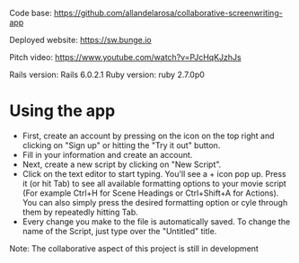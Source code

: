 Code base: https://github.com/allandelarosa/collaborative-screenwriting-app

Deployed website: https://sw.bunge.io

Pitch video: https://www.youtube.com/watch?v=PJcHqKJzhJs

Rails version: Rails 6.0.2.1
Ruby version: ruby 2.7.0p0

# Using the app
- First, create an account by pressing on the icon on the top right and clicking on "Sign up" or hitting the "Try it out" button.
- Fill in your information and create an account.
- Next, create a new script by clicking on "New Script".
- Click on the text editor to start typing. You'll see a + icon pop up. Press it (or hit Tab) to see all available formatting options to your movie script (For example Ctrl+H for Scene Headings or Ctrl+Shift+A for Actions). You can also simply press the desired formatting option or cyle through them by repeatedly hitting Tab.
- Every change you make to the file is automatically saved. To change the name of the Script, just type over the "Untitled" title.



Note: The collaborative aspect of this project is still in development
